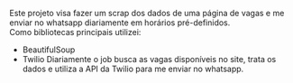 Este projeto visa fazer um scrap dos dados de uma página de vagas e me enviar no whatsapp diariamente em horários pré-definidos.<br>
Como bibliotecas principais utilizei: <br> 
 - BeautifulSoup
 - Twilio
Diariamente o job busca as vagas disponíveis no site, trata os dados e utiliza a API da Twilio para me enviar no whatsapp.
